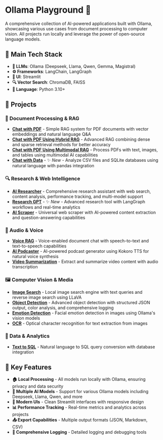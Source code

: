 # Ollama Playground 🤖

A comprehensive collection of AI-powered applications built with Ollama, showcasing various use cases from document processing to computer vision. All projects run locally and leverage the power of open-source language models.

## 🚀 Main Tech Stack

- **🧠 LLMs**: Ollama (Deepseek, Llama, Qwen, Gemma, Magistral)
- **⚙️ Frameworks**: LangChain, LangGraph  
- **🎨 UI**: Streamlit
- **🔍 Vector Search**: ChromaDB, FAISS
- **🐍 Language**: Python 3.10+

## 📁 Projects

### 📄 Document Processing & RAG

- **[Chat with PDF](/chat-with-pdf/README.md)** - Simple RAG system for PDF documents with vector embeddings and natural language Q&A
- **[Chat with PDF Using Hybrid RAG](/hybrid-retrieval-rag/README.md)** - Advanced RAG combining dense and sparse retrieval methods for better accuracy
- **[Chat with PDF Using Multimodal RAG](/multi-modal-rag/README.md)** - Process PDFs with text, images, and tables using multimodal AI capabilities
- **[Chat with Data](/chat-with-data/README.md)** - ✨ *New* - Analyze CSV files and SQLite databases using natural language with pandas integration

### 🔍 Research & Web Intelligence

- **[AI Researcher](/ai-researcher/README.md)** - Comprehensive research assistant with web search, content analysis, performance tracking, and multi-model support
- **[Research GPT](/research-gpt/README.md)** - ✨ *New* - Advanced research tool with LangGraph workflows and real-time analytics
- **[AI Scraper](/ai-scraper/README.md)** - Universal web scraper with AI-powered content extraction and question-answering capabilities

### 🎵 Audio & Voice

- **[Voice RAG](/voice-rag/README.md)** - Voice-enabled document chat with speech-to-text and text-to-speech capabilities
- **[AI Podcaster](/ai-podcaster/README.md)** - AI-powered podcast generator using Kokoro TTS for natural voice synthesis
- **[Video Summarization](/video-summarization/README.md)** - Extract and summarize video content with audio transcription

### 🖼️ Computer Vision & Media

- **[Image Search](/image-search/README.md)** - Local image search engine with text queries and reverse image search using LLaVA
- **[Object Detection](/object-detection/README.md)** - Advanced object detection with structured JSON output, color analysis, and comprehensive logging
- **[Emotion Detection](/emotion-detection/README.md)** - Facial emotion detection in images using Ollama's vision models
- **[OCR](/ocr/README.md)** - Optical character recognition for text extraction from images

### 💾 Data & Analytics

- **[Text to SQL](/text-to-sql/README.md)** - Natural language to SQL query conversion with database integration

## 🎯 Key Features

- **🏠 Local Processing** - All models run locally with Ollama, ensuring privacy and data security
- **🔄 Multiple AI Models** - Support for various Ollama models including Deepseek, Llama, Qwen, and more
- **🎨 Modern UIs** - Clean Streamlit interfaces with responsive design
- **📊 Performance Tracking** - Real-time metrics and analytics across projects
- **📤 Export Capabilities** - Multiple output formats (JSON, Markdown, CSV)
- **🔧 Comprehensive Logging** - Detailed logging and debugging tools
